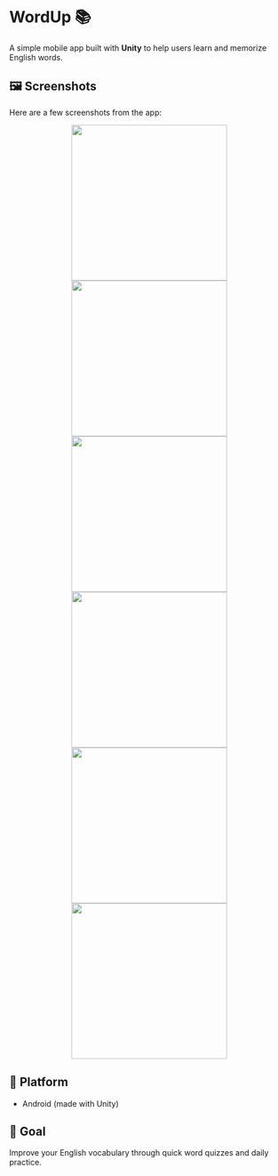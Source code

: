 # WordUp 📚

A simple mobile app built with **Unity** to help users learn and memorize English words.

## 🖼️ Screenshots

Here are a few screenshots from the app:

<p align="center">
  <img src="https://github.com/maximbtw/WordUp/blob/master/docs/main.jpg" width="280" />
  <img src="https://github.com/maximbtw/WordUp/blob/master/docs/dictionary-menu.jpg" width="280" />
  <img src="https://github.com/maximbtw/WordUp/blob/master/docs/edit-menu.jpg" width="280" />
  <img src="https://github.com/maximbtw/WordUp/blob/master/docs/test-select-menu.jpg" width="280" />
  <img src="https://github.com/maximbtw/WordUp/blob/master/docs/play-menu.jpg" width="280" />
  <img src="https://github.com/maximbtw/WordUp/blob/master/docs/play-select-menu.jpg" width="280" />
</p>

## 📱 Platform

- Android (made with Unity)

## 🎯 Goal

Improve your English vocabulary through quick word quizzes and daily practice.

